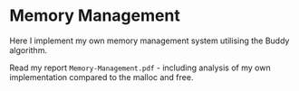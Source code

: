 # Memory Management

Here I implement my own memory management system utilising the Buddy algorithm.

Read my report `Memory-Management.pdf`  - including analysis of my own implementation compared to the
malloc and free.
